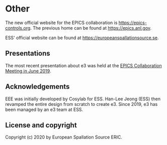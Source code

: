 # Other

The new official website for the EPICS collaboration is <https://epics-controls.org>. The previous home can be found at <https://epics.anl.gov>.

ESS' official website can be found at <https://europeanspallationsource.se>.

## Presentations

The most recent presentation about e3 was held at the [EPICS Collaboration Meeting in June 2019](https://indico.cern.ch/event/766611/sessions/295953/#20190606).

## Acknowledgements

EEE was initially developed by Cosylab for ESS. Han-Lee Jeong (ESS) then revamped the entire design from scratch to create e3. Since 2019, e3 has been managed by an e3 team at ESS.

## License and copyright

Copyright (c) 2020 by European Spallation Source ERIC.

<!-- what license do we use? -->
